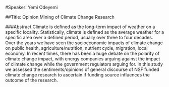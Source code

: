 #Speaker: Yemi Odeyemi

##Title: Opinion Mining of Climate Change Research

###Abstract
Climate is defined as the long-term impact of weather on a specific locality. Statistically, climate is defined as the average weather for a specific area over a defined period, usually over three to four decades. Over the years we have seen the socioeconomic impacts of climate change on public health, agriculture/nutrition, nutrient cycle, migration, local economy. In recent times, there has been a huge debate on the polarity of climate change impact, with energy companies arguing against the impact of climate change while the government regulators arguing for. In this study we assessed the sentiments/opinions of general discourse of NSF funded climate change research to ascertain if funding source influences the outcome of the research.